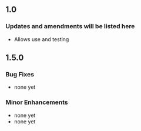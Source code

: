 ## 1.0

### Updates and amendments will be listed here

 * Allows use and testing

## 1.5.0

### Bug Fixes

 * none yet

### Minor Enhancements

 * none yet
 * none yet
